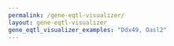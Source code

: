 ```yaml
---
permalink: /gene-eqtl-visualizer/
layout: gene-eqtl-visualizer
gene_eqtl_visualizer_examples: "Ddx49, Oasl2"
---
```


